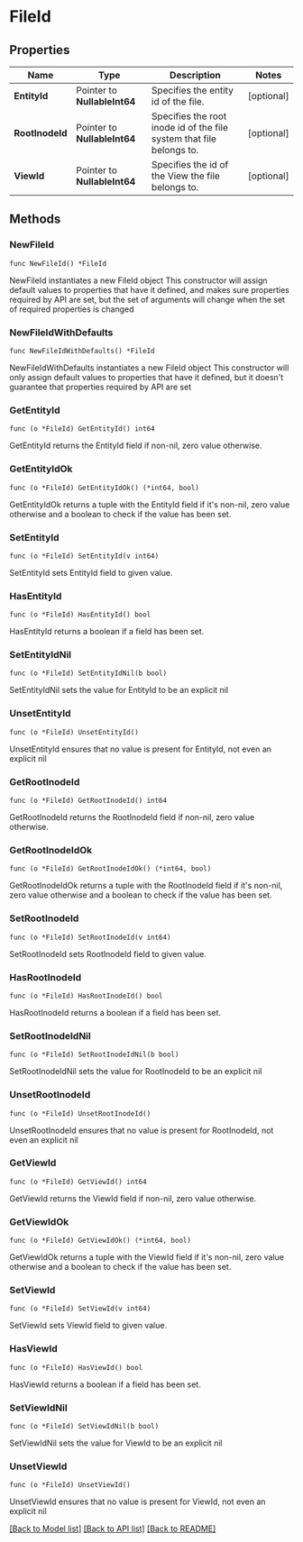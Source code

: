 # FileId

## Properties

Name | Type | Description | Notes
------------ | ------------- | ------------- | -------------
**EntityId** | Pointer to **NullableInt64** | Specifies the entity id of the file. | [optional] 
**RootInodeId** | Pointer to **NullableInt64** | Specifies the root inode id of the file system that file belongs to. | [optional] 
**ViewId** | Pointer to **NullableInt64** | Specifies the id of the View the file belongs to. | [optional] 

## Methods

### NewFileId

`func NewFileId() *FileId`

NewFileId instantiates a new FileId object
This constructor will assign default values to properties that have it defined,
and makes sure properties required by API are set, but the set of arguments
will change when the set of required properties is changed

### NewFileIdWithDefaults

`func NewFileIdWithDefaults() *FileId`

NewFileIdWithDefaults instantiates a new FileId object
This constructor will only assign default values to properties that have it defined,
but it doesn't guarantee that properties required by API are set

### GetEntityId

`func (o *FileId) GetEntityId() int64`

GetEntityId returns the EntityId field if non-nil, zero value otherwise.

### GetEntityIdOk

`func (o *FileId) GetEntityIdOk() (*int64, bool)`

GetEntityIdOk returns a tuple with the EntityId field if it's non-nil, zero value otherwise
and a boolean to check if the value has been set.

### SetEntityId

`func (o *FileId) SetEntityId(v int64)`

SetEntityId sets EntityId field to given value.

### HasEntityId

`func (o *FileId) HasEntityId() bool`

HasEntityId returns a boolean if a field has been set.

### SetEntityIdNil

`func (o *FileId) SetEntityIdNil(b bool)`

 SetEntityIdNil sets the value for EntityId to be an explicit nil

### UnsetEntityId
`func (o *FileId) UnsetEntityId()`

UnsetEntityId ensures that no value is present for EntityId, not even an explicit nil
### GetRootInodeId

`func (o *FileId) GetRootInodeId() int64`

GetRootInodeId returns the RootInodeId field if non-nil, zero value otherwise.

### GetRootInodeIdOk

`func (o *FileId) GetRootInodeIdOk() (*int64, bool)`

GetRootInodeIdOk returns a tuple with the RootInodeId field if it's non-nil, zero value otherwise
and a boolean to check if the value has been set.

### SetRootInodeId

`func (o *FileId) SetRootInodeId(v int64)`

SetRootInodeId sets RootInodeId field to given value.

### HasRootInodeId

`func (o *FileId) HasRootInodeId() bool`

HasRootInodeId returns a boolean if a field has been set.

### SetRootInodeIdNil

`func (o *FileId) SetRootInodeIdNil(b bool)`

 SetRootInodeIdNil sets the value for RootInodeId to be an explicit nil

### UnsetRootInodeId
`func (o *FileId) UnsetRootInodeId()`

UnsetRootInodeId ensures that no value is present for RootInodeId, not even an explicit nil
### GetViewId

`func (o *FileId) GetViewId() int64`

GetViewId returns the ViewId field if non-nil, zero value otherwise.

### GetViewIdOk

`func (o *FileId) GetViewIdOk() (*int64, bool)`

GetViewIdOk returns a tuple with the ViewId field if it's non-nil, zero value otherwise
and a boolean to check if the value has been set.

### SetViewId

`func (o *FileId) SetViewId(v int64)`

SetViewId sets ViewId field to given value.

### HasViewId

`func (o *FileId) HasViewId() bool`

HasViewId returns a boolean if a field has been set.

### SetViewIdNil

`func (o *FileId) SetViewIdNil(b bool)`

 SetViewIdNil sets the value for ViewId to be an explicit nil

### UnsetViewId
`func (o *FileId) UnsetViewId()`

UnsetViewId ensures that no value is present for ViewId, not even an explicit nil

[[Back to Model list]](../README.md#documentation-for-models) [[Back to API list]](../README.md#documentation-for-api-endpoints) [[Back to README]](../README.md)


